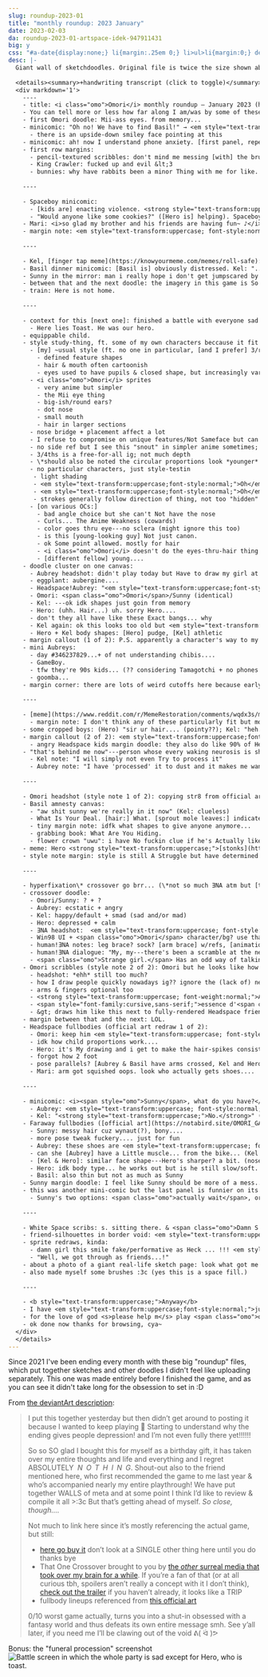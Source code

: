 ```yaml
---
slug: roundup-2023-01
title: "monthly roundup: 2023 January"
date: 2023-02-03
da: roundup-2023-01-artspace-idek-947911431
big: y
css: "#a-date{display:none;} li{margin:.25em 0;} li>ul>li{margin:0;} details div{font-family:sans-serif; font-size:.85em;}"
desc: |-
  Giant wall of sketchdoodles. Original file is twice the size shown above; click for fullsize (opens in new window/tab).
  
  <details><summary>+handwriting transcript (click to toggle)</summary>
  <div markdown='1'>
    ----
    - title: <i class="omo">Omori</i> monthly roundup — January 2023 (here there be spoilers!)
    - You can tell more or less how far along I am/was by some of these...<em style="text-transform:uppercase; font-style:normal;">highly</em> recommend going in unspoiled so **this is your last warning** [long thin smiley face with sweatdrop]
    - first Omori doodle: Mii-ass eyes. from memory...
    - minicomic: "Oh no! We have to find Basil!" → <em style="text-transform:uppercase; font-style:normal;">No rush tho.</em> (idr [Hero's] hair...)
      - there is an upside-down smiley face pointing at this
    - minicomic: ah! now I understand phone anxiety. [first panel, repeated in the background:] <em style="text-transform:uppercase; font-style:normal;">no voicemail no voicemail no voicemail no voicemail[...]</em>; [second panel] omg bnnuy, [Leafie says] "commit murder."
    - first row margins:
      - pencil-textured scribbles: don't mind me messing [with] the brush whlie I'm here
      - King Crawler: fucked up and evil &lt;3
      - bunnies: why have rabbits been a minor Thing with me for like. since 2020-ish....
    
    ----
    
    - Spaceboy minicomic:
      - [kids are] enacting violence. <strong style="text-transform:uppercase;font-weight:normal;">"Rraaaghh I'm gonna kill you kids"</strong>
      - "Would anyone like some cookies?" ([Hero is] helping). Spaceboy gets a <em style="text-transform:uppercase; font-style:normal;">bonk</em>, Omori noms on his arm
    - Mari: <i>so glad my brother and his friends are having fun~ ♪</i>; [the kids are] clobbering random kid with a kite for absolutely no reason. [Hero:] he is Slow.
    - margin note: <em style="text-transform:uppercase; font-style:normal;">love</em> the way this game makes me experience the entire gamut of human emotion. Discord screenshot: "Aubrey has pink hair and a baseball bat?? I don't know if I trust her but I'm looking forward to that upgrade"; captioned <strong style="text-transform:uppercase;">Me. A <em>fool</em>. Went from "haha cool vibe" to [with distress] <em style="text-transform:uppercase;">Learning.</em>
    
    ----
    
    - Kel, [finger tap meme](https://knowyourmeme.com/memes/roll-safe): don't have to be upset if you refuse to let yourself process Literally Anything Upsetting!!!
    - Basil dinner minicomic: [Basil is] obviously distressed. Kel: "...", then grabs food like a heathen: "<strong style="text-transform:uppercase;"><em>Well</em> I'm sure he'll be fine</strong>"; Sunny, thinking: <i style="text-transform:uppercase;"><b>Do we know the same Basil?!!!!</b> Oh my god. Oh boy he's probably going to</i> (Kel: "haha silly ol Basil eh Sunny") <i>AAAAA[...]</i> "sunny?"
    - Sunny in the mirror: man i really hope i don't get jumpscared by a hallucinatory specter of my dead sister that would be kind of oh ok it's right behind me. cool cool alright alright alright alright alri; Something: <em style="text-transform:uppercase; font-style:normal;">Hiiiiii bro</em>
    - between that and the next doodle: the imagery in this game is So Fucking Good and there is So Much i wanna draw....
    - train: Here is not home.
    
    ----
    
    - context for this [next one]: finished a battle with everyone sad except Hero who was toast. friend dubbed it "a procession for a piece of toast"
      - Here lies Toast. He was our hero.
    - equippable child.
    - style study-thing, ft. some of my own characters beccause it fit better in a 2x2 layout
      - [my] ~usual style (ft. no one in particular, [and I prefer] 3/r4ths or side views]:
        - defined feature shapes
        - hair & mouth often cartoonish
        - eyes used to have pupils & closed shape, but increasingly vary
      - <i class="omo">Omori</i> sprites
        - very anime but simpler
        - the Mii eye thing
        - big-ish/round ears?
        - dot nose
        - small mouth
        - hair in larger sections
      - nose bridge + placement affect a lot
      - I refuse to compromise on unique features/Not Sameface but can do *some* proportional tweaks, rounding, minor details... +also eyes. +and the black flil-scribbles.
      - no side ref but I see this "snout" in simpler anime sometimes; nose bridge B gone. i also Refuse to flatten it entirely but can def. simplify
      - 3/4ths is a free-for-all ig; not much depth
      - \*should also be noted the circular proportions look *younger* regardless of style
      - no particular characters, just style-testin
       - light shading
       - <em style="text-transform:uppercase;font-style:normal;">Oh</em> I forgot about the blush-thing, tho not all have that
       - <em style="text-transform:uppercase;font-style:normal;">Oh</em> the neck area!! black that out (a little)? (or skip like the eye line...)
       - strokes generally follow direction of thing, not too "hidden"
      - [on various OCs:]
        - bad angle choice but she can't Not have the nose
        - Curls... The Anime Weakness (cowards)
        - color goes thru eye---no sclera (might ignore this too)
        - is this [young-looking guy] Not just canon.
        - ok Some point allowed. mostly for hair
        - <i class="omo">Omori</i> doesn't do the eyes-thru-hair thing but I elect to ignore that for clarity
        - [different fellow] young....
    - doodle cluster on one canvas:
      - Aubrey headshot: didn't play today but Have to draw my girl at least once... weh
      - eggplant: aubergine....
      - Headspace!Aubrey: "<em style="text-transform:uppercase;font-style:normal;">Drama! Passion! Heartbreak!!!</em>"
      - Omori: <span class="omo">Omori</span>/Sunny (identical)
      - Kel: ---ok idk shapes just goin from memory
      - Hero: (uhh. Hair...) uh. sorry Hero....
      - don't they all have like these Exact bangs... why
      - Kel again: ok this looks too old but <em style="text-transform:uppercase;font-style:normal;">ayyy, these eyes</em> [I'd been wanting to use the shape somewhere] + slight chin? for Contast
      - Hero + Kel body shapes: [Hero] pudge, [Kel] athletic
    - margin callout (1 of 2): P.S. apparently a character's way to my heart is like. [middle of a Venn diagram:] A – anger issues; B – guilt issues; C – kind of an asshole [and for all three:] guess who checks these off :^)
    - mini Aubreys:
      - day #346237829...+ of not understanding chibis....
      - GameBoy.
      - tfw they're 90s kids... (?? considering Tamagotchi + no phones even at ~16...)
      - goomba...
    - margin corner: there are lots of weird cutoffs here because early art, as usual, often looks wonky....
    
    ----
    
    - [meme](https://www.reddit.com/r/MemeRestoration/comments/wqdx3s/murder_is_okay_template/): "It's okay to ask for help" (Aubrey); "You're not a burden" (Hero); "murder is okay." (Omori); "Your feelings matter" (Kel)
      - margin note: I don't think any of these particularly fit but mostly juts wanted to do Omori with ✨Murder is okay✨
    - some cropped boys: (Hero) "sir ur hair.... (pointy??); Kel: "heh...."; Sunny: "..."
    - margin callout (2 of 2): <em style="text-transform:uppercase;font-style:normal;">Funny enough</em> Kel hits None Of These but he's like. second favorite.... [pointing at a doodle of older-him and -Aubrey] obsessed with their horseshoe dynamics
      - angry Headspace kids margin doodle: they also do like 90% of Headspace battles. iconic
    - "that's behind me now"---person whose every waking neurosis is shaped by being Extremely Not Over It At All In The Slightest #solidarityHandshake
      - Kel note: "I will simply not even Try to process it"
      - Aubrey note: "I have 'processed' it to dust and it makes me want to explode"
    
    ----
    
    - Omori headshot (style note 1 of 2): copying str8 from official art / whatever the hell this style blend is doing (no sketch lines bc they were messy as hell)
    - Basil amnesty canvas:
      - "aw shit sunny we're really in it now" (Kel: clueless)
      - What Is Your Deal. [hair:] What. [sprout mole leaves:] indicates rabies [eye shape:] this is just fuckign Caleb. [simplified side view:] animal
      - tiny margin note: idfk what shapes to give anyone anymore...
      - grabbing book: What Are You Hiding.
      - flower crown "uwu": i have No fuckin clue if he's Actually like this or if it's the Tumblr Softboy Flower Crown Edit vibe talking
    - meme: Hero <strong style="text-transform:uppercase;">[stonks](https://knowyourmeme.com/memes/stonks)</strong>
    - style note margin: style is still A Struggle but have determined Omori Specifically shouldn't look too 3D/detailed... He Is A Child Scribbl
    
    ----
    
    - hyperfixation\* crossover go brr... (\*not so much ƎNA atm but [that trailer](https://piped.video/watch?v=qLurAhsqXWc) <em style="text-transform:uppercase; font-style:normal;">slaps</em>) might actually animate this or at least draw a bigger version someday....
    - crossover doodle:
      - Omori/Sunny: ? + ?
      - Aubrey: ecstatic + angry
      - Kel: happy/default + smad (sad and/or mad)
      - Hero: depressed + calm
      - ƎNA headshot:  <em style="text-transform:uppercase; font-style:normal;">been a while</em>
      - Win98 UI + <span class="omo">Omori</span> character/bg? use that one hill [for the bg]
      - human!ƎNA notes: leg brace? sock? [arm brace] w/refs, [animation] 3 frames, as if passing ball
      - human!ƎNA dialogue: "My, my---there's been a scramble at the neighbors' vendue!"
      - <span class="omo">Strange girl.</span> Has an odd way of talking, moving, and... being. Not from around here.
    - Omori scribbles (style note 2 of 2): Omori but he looks like how I used to draw people, more or less. I did not do front views. or bodies, really.
      - headshot: *ehh* still too much?
      - how I draw people quickly nowadays ig?? ignore the (lack of) neck.
      - arms & fingers optional too
      - <strong style="text-transform:uppercase; font-weight:normal;">And Thus.</strong>
      - <span style="font-family:cursive,sans-serif;">essence d'<span class="omo">Omori</span></span>
      - &gt; draws him like this next to fully-rendered Headspace friends
    - margin between that and the next: LOL.
    - Headspace fullbodies (official art redraw 1 of 2):
      - Omori: keep him <em style="text-transform:uppercase; font-style:normal;">simple</em>.
      - idk how child proportions work....
      - Hero: it's My drawing and i get to make the hair-spikes consistent
      - forgot how 2 foot
      - pose parallels? [Aubrey & Basil have arms crossed, Kel and Hero have one hand raised]
      - Mari: arm got squished oops. look who actually gets shoes....
    
    ----
    
    - minicomic: <i><span style="omo">Sunny</span>, what do you have?</i> (bat. ball. uhh) <i><em style="text-transform:uppercase;">A knife</em></i>
      - Aubrey: <em style="text-transform:uppercase; font-style:normal;">"Hey what the hell"</em>
      - Kel: "<strong style="text-transform:uppercase;">No.</strong>" (<span class="omo">Kel</span> used <span class="omo">confiscate</span>)
    - Faraway fullbodies ([official art](https://notabird.site/OMORI_GAME/status/1542759335859613696) redraw 2 of 2):
      - Sunny: messy hair cuz wynaut(?), bony....
      - more pose tweak fuckery.... just for fun
      - Aubrey: these shoes are <em style="text-transform:uppercase; font-style:normal;">very</em> 90s....
      - can she [Aubrey] have a Little muscle... from the bike... (Kel has more tho)
      - [Kel & Hero]: similar face shape---Hero's sharper? a bit. (noses too)
      - Hero: idk body type... he works out but is he still slow/soft. idk
      - Basil: also thin but not as much as Sunny
    - Sunny margin doodle: I feel like Sunny should be more of a mess... bro hasn't showered in like 4 years :,^)
    - this was another mini-comic but the last panel is funnier on its own... (<em style="text-transform:uppercase; font-style:normal;">this fuckign scene i s2g.</em>)
      - Sunny's two options: <span class="omo">actually wait</span>, or (selected) <span class="omo">enter right now immediately</span> (Kel: <em style="text-transform:uppercase;font-style:normal;">Oh. OK.</em>)
    
    ----
    
    - White Space scribs: s. sitting there. & <span class="omo">Damn S / dam boy you live like this</span>
    - friend-silhouettes in border void: <em style="text-transform:uppercase;font-style:normal;">This revelation makes me <b>so fucking upset</b> you have no idea. <b>why, dude.</b></em>
    - sprite redraws, kinda:
      - damn girl this smile fake/performative as Heck ... !!! <em style="text-transform:uppercase;">Im sad.</em>
      - "Well, we got through as friends...!"
    - about a photo of a giant real-life sketch page: look what got me digging up charcoal n shit from college figure drawing classes. [behold.] i am Very rusty but the texture & way it tends to fall down the page just Fits imo....
    - also made myself some brushes :3c (yes this is a space fill.)
    
    ----
    
    - <b style="text-transform:uppercase;">Anyway</b>
    - I have <em style="text-transform:uppercase;font-style:normal;">just</em> reached the endgame (pre-Black Space backtracking), no spoilers plx & thank
    - for the love of god <s>please help m</s> play <span class="omo">omori</span>.
    - ok done now thanks for browsing, cya~
  </div>
  </details>
---
```

Since 2021 I've been ending every month with these big "roundup" files, which put together sketches and other doodles I didn't feel like uploading separately. This one was made entirely before I finished the game, and as you can see it didn't take long for the obsession to set in :D

From [the deviantArt description](https://www.deviantart.com/a-flyleaf/art/roundup-2023-01-artspace-idek-947911431):
<blockquote class="da" markdown="1">
I put this together yesterday but then didn’t get around to posting it because I wanted to keep playing 🤪 Starting to understand why the ending gives people depression! and I’m not even fully there yet!!!!!!

So so <em style="text-transform:uppercase;font-style:normal;">so</em> glad I bought this for myself as a birthday gift, it has taken over my entire thoughts and life and everything and I regret <em style="text-transform:uppercase;font-style:normal;">absolutely <em style="letter-spacing:.5em; margin:0 -.5em 0 .25em">nothing</em></em>. Shout-out also to the friend mentioned here, who first recommended the game to me last year & who’s accompanied nearly my entire playthrough! We have put together <em style="text-transform:uppercase;font-style:normal;">walls</em> of meta and at some point I think I’d like to review & compile it all >:3c But that’s getting ahead of myself. *So close, though….*

Not much to link here since it’s mostly referencing the actual game, but still:

- [here go buy it](https://www.omori-game.com/en) don’t look at a <em style="text-transform:uppercase;font-style:normal;">single</em> other thing here until you do thanks bye
- That One Crossover brought to you by [the *other* surreal media that took over my brain for a while](https://www.deviantart.com/a-flyleaf/gallery?q=%23ena). If you’re a fan of that (or at all curious tbh, spoilers aren’t really a concept with it I don’t think), [check out the trailer](https://piped.video/watch?v=qLurAhsqXWc) if you haven’t already, it looks like a TRIP
- fullbody lineups referenced from [this official art](https://notabird.site/OMORI_GAME/status/1542759335859613696)

0/10 worst game actually, turns you into a shut-in obsessed with a fantasy world and thus defeats its own entire message smh. See y’all later, if you need me I’ll be clawing out of the void ᕕ( ᐛ )ᕗ
</blockquote>

Bonus: the "funeral procession" screenshot
<img src="https://cdn.discordapp.com/attachments/483318565022203904/1064668375923564544/image.png" alt="Battle screen in which the whole party is sad except for Hero, who is toast."/>